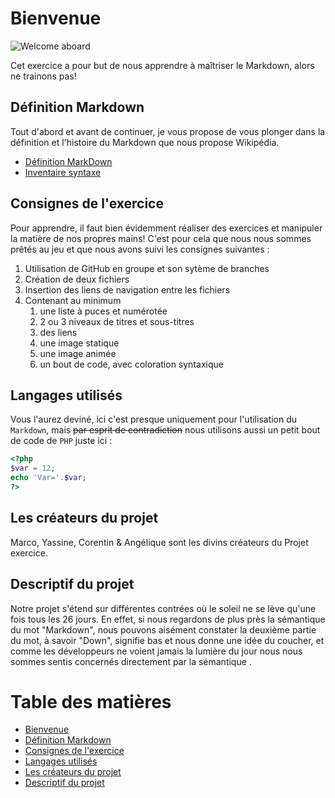 # Bienvenue 

![Welcome aboard](https://media.giphy.com/media/FQyQEYd0KlYQ/giphy.gif)

Cet exercice a pour but de nous apprendre à maîtriser le Markdown, alors ne trainons pas!


## Définition Markdown

Tout d'abord et avant de continuer, je vous propose de vous plonger dans la définition et l'histoire du Markdown que nous propose Wikipédia.

* [Définition MarkDown](/memo.md)
* [Inventaire syntaxe](/syntaxe.md)

## Consignes de l'exercice

Pour apprendre, il faut bien évidemment réaliser des exercices et manipuler la matière de nos propres mains! C'est pour cela que nous nous sommes prêtés au jeu et que nous avons suivi les consignes suivantes :

1. Utilisation de GitHub en groupe et son sytème de branches
1. Création de deux fichiers
1. Insertion des liens de navigation entre les fichiers
1. Contenant au minimum
    1. une liste à puces et numérotée
    1. 2 ou 3 niveaux de titres et sous-titres
    1. des liens
    1. une image statique
    1. une image animée
    1. un bout de code, avec coloration syntaxique


## Langages utilisés

Vous l'aurez deviné, ici c'est presque uniquement pour l'utilisation du `Markdown`, mais ~~par esprit de contradiction~~ nous utilisons aussi un petit bout de code de `PHP` juste ici :

``` php
<?php
$var = 12;
echo 'Var='.$var;
?>
```


## Les créateurs du projet 
Marco, Yassine, Corentin & Angélique sont les divins créateurs du Projet exercice. 


## Descriptif du projet
Notre projet s'étend sur différentes contrées où le soleil ne se lève qu'une fois tous les 26 jours. En effet, si nous regardons de plus près la sémantique du mot "Markdown", nous pouvons aisément constater la deuxième partie du mot, à savoir "Down", signifie bas et nous donne une idée du coucher, et comme les développeurs ne voient jamais la lumière du jour nous nous sommes sentis concernés directement par la sémantique . 




# Table des matières 
* [Bienvenue](#Bienvenue)
* [Définition Markdown](#Définition-Markdown)
* [Consignes de l'exercice](#Consignes-de-l'exercice)
* [Langages utilisés](#Langages-utilisés)
* [Les créateurs du projet](#Les-créateurs-du-projet)
* [Descriptif du projet](#Descriptif-du-projet)